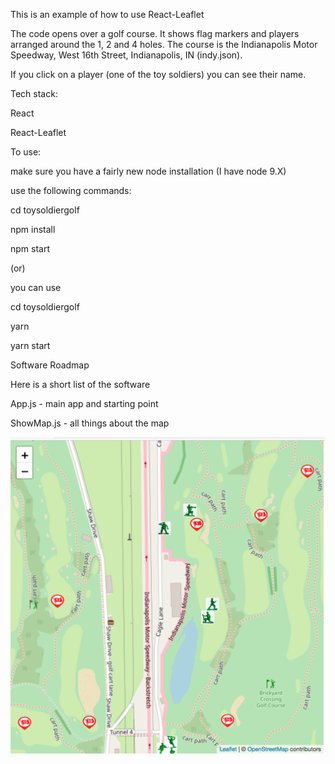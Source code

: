 

This is an example of how to use React-Leaflet

The code opens over a golf course. It shows flag markers and players arranged around the 1, 2 and 4 holes. The course is the Indianapolis Motor Speedway, West 16th Street, Indianapolis, IN (indy.json).

If you click on a player (one of the toy soldiers) you can see their name.

Tech stack:
 
React

React-Leaflet

To use:

make sure you have a fairly new node installation (I have node 9.X) 

use the following commands:

cd toysoldiergolf

npm install

npm start

(or)

you can use

cd toysoldiergolf

yarn

yarn start

Software Roadmap

Here is a short list of the software

App.js - main app and starting point

ShowMap.js - all things about the map

![ToySoldierGolf](./toysoldiergolf.png)